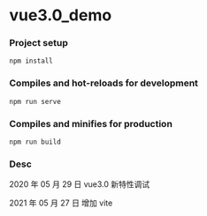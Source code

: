 # vue3.0_demo

### Project setup

```
npm install
```

### Compiles and hot-reloads for development

```
npm run serve
```

### Compiles and minifies for production

```
npm run build
```

### Desc

2020 年 05 月 29 日 vue3.0 新特性调试

2021 年 05 月 27 日 增加 vite
